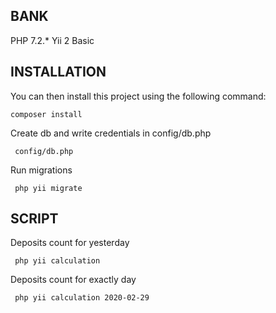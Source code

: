 BANK
------------

PHP 7.2.*
Yii 2 Basic

INSTALLATION
------------

You can then install this project using the following command:

~~~
composer install
~~~


Create db and write credentials in config/db.php 
~~~
 config/db.php
~~~

Run migrations
~~~
 php yii migrate
~~~

SCRIPT
------------
Deposits count for yesterday
~~~
 php yii calculation
~~~
Deposits count for exactly day
 ~~~
  php yii calculation 2020-02-29
 ~~~
  